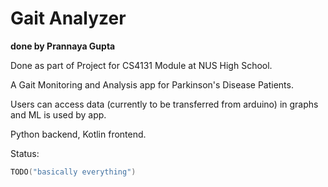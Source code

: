 # Gait Analyzer
**done by Prannaya Gupta**

Done as part of Project for CS4131 Module at NUS High School.

A Gait Monitoring and Analysis app for Parkinson's Disease Patients.

Users can access data (currently to be transferred from arduino) in graphs and ML is used by app.

Python backend, Kotlin frontend.

Status:
```kotlin
TODO("basically everything")
```
